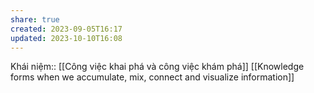 ```yaml
---
share: true
created: 2023-09-05T16:17
updated: 2023-10-10T16:08
---
```

Khái niệm:: 
[[Công việc khai phá và công việc khám phá]]
[[Knowledge forms when we accumulate, mix, connect and visualize information]] 
